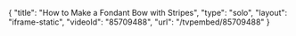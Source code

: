 {
    "title": "How to Make a Fondant Bow with Stripes",
    "type": "solo",
    "layout": "iframe-static",
    "videoId": "85709488",
    "url": "\/tvpembed\/85709488"
}
